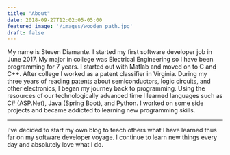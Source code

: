```yaml
---
title: "About"
date: 2018-09-27T12:02:05-05:00
featured_image: '/images/wooden_path.jpg'
draft: false
---
```


My name is Steven Diamante. I started my first software developer job in June 2017. My major in college was Electrical Engineering so I have been programming for 7 years. I started out with Matlab and moved on to C and C++. After college I worked as a patent classifier in Virginia. During my three years of reading patents about semiconductors, logic circuits, and other electronics, I began my journey back to programming. Using the resources of our technologically advanced time I learned languages such as C# (ASP.Net), Java (Spring Boot), and Python. I worked on some side projects and became addicted to learning new programming skills. 

---
I've decided to start my own blog to teach others what I have learned thus far on my software developer voyage. I continue to learn new things every day and absolutely love what I do. 

